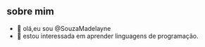## sobre mim

- 👋 olá,eu sou @SouzaMadelayne
- 👀 estou interessada em aprender linguagens de programação.


